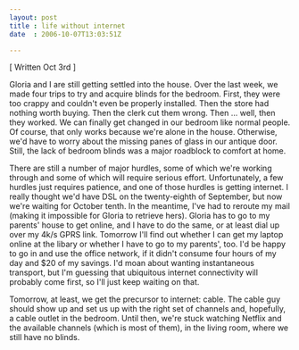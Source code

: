 ```yaml
---
layout: post
title : life without internet
date  : 2006-10-07T13:03:51Z

---
```

[ Written Oct 3rd ]

Gloria and I are still getting settled into the house.  Over the last week, we made four trips to try and acquire blinds for the bedroom.  First, they were too crappy and couldn't even be properly installed.  Then the store had nothing worth buying.  Then the clerk cut them wrong.  Then ... well, then they worked. We can finally get changed in our bedroom like normal people.  Of course, that only works because we're alone in the house.  Otherwise, we'd have to worry about the missing panes of glass in our antique door.  Still, the lack of bedroom blinds was a major roadblock to comfort at home.

There are still a number of major hurdles, some of which we're working through and some of which will require serious effort.  Unfortunately, a few hurdles just requires patience, and one of those hurdles is getting internet.  I really thought we'd have DSL on the twenty-eighth of September, but now we're waiting for October tenth.  In the meantime, I've had to reroute my mail (making it impossible for Gloria to retrieve hers).  Gloria has to go to my parents' house to get online, and I have to do the same, or at least dial up over my 4k/s GPRS link.  Tomorrow I'll find out whether I can get my laptop online at the libary or whether I have to go to my parents', too.  I'd be happy to go in and use the office network, if it didn't consume four hours of my day and $20 of my savings.  I'd moan about wanting instantaneous transport, but I'm guessing that ubiquitous internet connectivity will probably come first, so I'll just keep waiting on that.

Tomorrow, at least, we get the precursor to internet: cable.  The cable guy should show up and set us up with the right set of channels and, hopefully, a cable outlet in the bedroom.  Until then, we're stuck watching Netflix and the available channels (which is most of them), in the living room, where we still have no blinds. 
